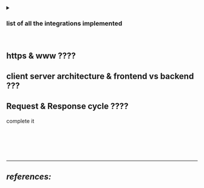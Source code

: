 <details>
<summary> <h3> list of all the integrations implemented </h3> </summary>
<p>

  - Stripe
  - WebRTC
  - Google Forms
  - Jira
  - Youtube
  - Google Maps
  
  
  
---    
  
</p>
</details>


<br/>

## https & www ????

## client server architecture & frontend vs backend ???

## Request & Response cycle ????


complete it


<br/>


<br/>


<br/>


<br/>


---
***references:***
- 


